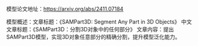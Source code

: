 模型论文地址：https://arxiv.org/abs/2411.07184

模型概述：文章标题：《SAMPart3D: Segment Any Part in 3D Objects》
中文文章标题：《SAMPart3D：分割3D对象中的任何部分》
文章内容：提出SAMPart3D模型，实现3D对象任意部分的精确分割，提升模型泛化能力。
